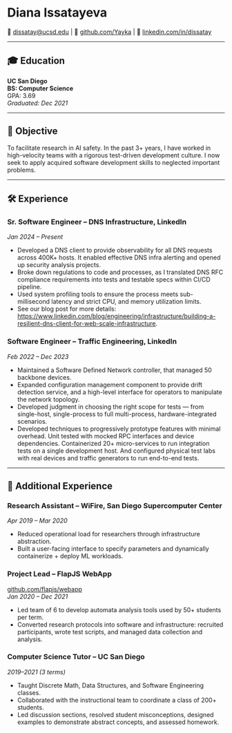 # Diana Issatayeva

📧 [dissatay@ucsd.edu](mailto:dissatay@ucsd.edu)  |  🐙 [github.com/Yayka](https://github.com/Yayka)  |  👭 [linkedin.com/in/dissatay](https://linkedin.com/in/dissatay)

---

## 🎓 Education

**UC San Diego**  
**BS: Computer Science**  
GPA: 3.69  
*Graduated: Dec 2021*

---

## 🎯 Objective

To facilitate research in AI safety. In the past 3+ years, I have worked in high-velocity teams with a rigorous test-driven development culture. I now seek to apply acquired software development skills to neglected important problems.

---

## 🛠 Experience

### **Sr. Software Engineer – DNS Infrastructure, LinkedIn**  
*Jan 2024 – Present*

- Developed a DNS client to provide observability for all DNS requests across 400K+ hosts. It enabled effective DNS infra alerting and opened up security analysis projects.
- Broke down regulations to code and processes, as I translated DNS RFC compliance requirements into tests and testable specs within CI/CD pipeline.
- Used system profiling tools to ensure the process meets sub-millisecond latency and strict CPU, and memory utilization limits.
- See our blog post for more details: https://www.linkedin.com/blog/engineering/infrastructure/building-a-resilient-dns-client-for-web-scale-infrastructure.

### **Software Engineer – Traffic Engineering, LinkedIn**  
*Feb 2022 – Dec 2023*

- Maintained a Software Defined Network controller, that managed 50 backbone devices.
- Expanded configuration management component to provide drift detection service, and a
high-level interface for operators to manipulate the network topology.
- Developed judgment in choosing the right scope for tests — from single-host, single-process to full multi-process, hardware-integrated scenarios.
- Developed techniques to progressively prototype features with minimal overhead. Unit tested with mocked RPC interfaces and device dependencies. Containerized 20+ micro-services to run integration tests on a single development host. And configured physical test labs with real devices and traffic generators to run end-to-end tests.

---

## 🧪 Additional Experience

### **Research Assistant – WiFire, San Diego Supercomputer Center**  
*Apr 2019 – Mar 2020*

- Reduced operational load for researchers through infrastructure abstraction.
- Built a user-facing interface to specify parameters and dynamically containerize +
deploy ML workloads.

### **Project Lead – FlapJS WebApp**  
[github.com/flapjs/webapp](https://github.com/flapjs/webapp)  
*Jan 2020 – Dec 2021*

- Led team of 6 to develop automata analysis tools used by 50+ students per term.
- Converted research protocols into software and infrastructure: recruited participants, wrote test scripts, and managed data collection and analysis.

### **Computer Science Tutor – UC San Diego**  
*2019–2021 (3 terms)*

- Taught Discrete Math, Data Structures, and Software Engineering classes.
- Collaborated with the instructional team to coordinate a class of 200+ students.
- Led discussion sections, resolved student misconceptions, designed examples to demonstrate abstract concepts, and assessed homework.
